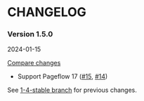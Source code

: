 # CHANGELOG

### Version 1.5.0

2024-01-15

[Compare changes](https://github.com/codevise/pageflow-new-pages-box/compare/1-4-stable...v1.5.0)

- Support Pageflow 17
  ([#15](https://github.com/codevise/pageflow-new-pages-box/pull/15),
   [#14](https://github.com/codevise/pageflow-new-pages-box/pull/14))

See
[1-4-stable branch](https://github.com/codevise/pageflow-new-pages-box/blob/1-4-stable/CHANGELOG.md)
for previous changes.
